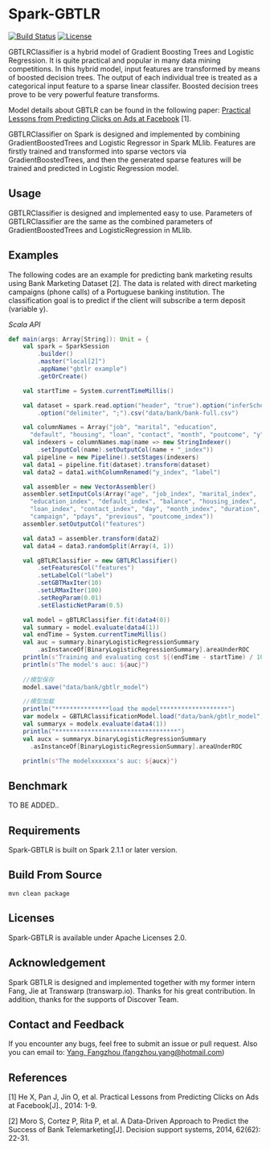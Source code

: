 # Spark-GBTLR
[![Build Status](https://travis-ci.org/titicaca/spark-gbtlr.svg?branch=master)](https://travis-ci.org/titicaca/spark-gbtlr)
[![License](https://img.shields.io/badge/License-Apache%202.0-blue.svg)](https://opensource.org/licenses/Apache-2.0)


GBTLRClassifier is a hybrid model of Gradient Boosting Trees and Logistic Regression. 
It is quite practical and popular in many data mining competitions.
In this hybrid model, input features are transformed by means of boosted decision trees.
The output of each individual tree is treated as a categorical input feature to a sparse linear classifer. 
Boosted decision trees prove to be very powerful feature transforms.

Model details about GBTLR can be found in the following paper:
<a href="https://dl.acm.org/citation.cfm?id=2648589">Practical Lessons from Predicting Clicks on Ads at Facebook</a> [1].

GBTLRClassifier on Spark is designed and implemented by combining GradientBoostedTrees and Logistic Regressor in 
Spark MLlib. Features are firstly trained and transformed into sparse vectors via GradientBoostedTrees, and then
the generated sparse features will be trained and predicted in Logistic Regression model.

## Usage

GBTLRClassifier is designed and implemented easy to use. Parameters of GBTLRClassifier are the same as the combined 
parameters of GradientBoostedTrees and LogisticRegression in MLlib.

## Examples

The following codes are an example for predicting bank marketing results using Bank Marketing Dataset [2]. 
The data is related with direct marketing campaigns (phone calls) of a Portuguese banking institution. The classification goal is to predict if the client will subscribe a term deposit (variable y).


*Scala API*
```scala
def main(args: Array[String]): Unit = {
    val spark = SparkSession
        .builder()
        .master("local[2]")
        .appName("gbtlr example")
        .getOrCreate()

    val startTime = System.currentTimeMillis()

    val dataset = spark.read.option("header", "true").option("inferSchema", "true")
        .option("delimiter", ";").csv("data/bank/bank-full.csv")

    val columnNames = Array("job", "marital", "education",
      "default", "housing", "loan", "contact", "month", "poutcome", "y")
    val indexers = columnNames.map(name => new StringIndexer()
        .setInputCol(name).setOutputCol(name + "_index"))
    val pipeline = new Pipeline().setStages(indexers)
    val data1 = pipeline.fit(dataset).transform(dataset)
    val data2 = data1.withColumnRenamed("y_index", "label")

    val assembler = new VectorAssembler()
    assembler.setInputCols(Array("age", "job_index", "marital_index",
      "education_index", "default_index", "balance", "housing_index",
      "loan_index", "contact_index", "day", "month_index", "duration",
      "campaign", "pdays", "previous", "poutcome_index"))
    assembler.setOutputCol("features")

    val data3 = assembler.transform(data2)
    val data4 = data3.randomSplit(Array(4, 1))

    val gBTLRClassifier = new GBTLRClassifier()
        .setFeaturesCol("features")
        .setLabelCol("label")
        .setGBTMaxIter(10)
        .setLRMaxIter(100)
        .setRegParam(0.01)
        .setElasticNetParam(0.5)

    val model = gBTLRClassifier.fit(data4(0))
    val summary = model.evaluate(data4(1))
    val endTime = System.currentTimeMillis()
    val auc = summary.binaryLogisticRegressionSummary
        .asInstanceOf[BinaryLogisticRegressionSummary].areaUnderROC
    println(s"Training and evaluating cost ${(endTime - startTime) / 1000} seconds")
    println(s"The model's auc: ${auc}")
    
    //模型保存
    model.save("data/bank/gbtlr_model")

    //模型加载
    println("***************load the model*******************")
    var modelx = GBTLRClassificationModel.load("data/bank/gbtlr_model") //return a GBTLRClassificationModel instance
    val summaryx = modelx.evaluate(data4(1))
    println("**********************************")
    val aucx = summaryx.binaryLogisticRegressionSummary
      .asInstanceOf[BinaryLogisticRegressionSummary].areaUnderROC

    println(s"The modelxxxxxxx's auc: ${aucx}")
```


## Benchmark
TO BE ADDED..

## Requirements

Spark-GBTLR is built on Spark 2.1.1 or later version.

## Build From Source

`mvn clean package`

## Licenses

Spark-GBTLR is available under Apache Licenses 2.0.

## Acknowledgement

Spark GBTLR is designed and implemented together with my former intern Fang, Jie at Transwarp (transwarp.io). 
Thanks for his great contribution. In addition, thanks for the supports of Discover Team.

## Contact and Feedback

If you encounter any bugs, feel free to submit an issue or pull request. Also you can email to:
<a href="fangzhou.yang@hotmail.com">Yang, Fangzhou (fangzhou.yang@hotmail.com)</a>


## References

[1] He X, Pan J, Jin O, et al. Practical Lessons from Predicting Clicks on Ads at Facebook[J]., 2014: 1-9.

[2] Moro S, Cortez P, Rita P, et al. A Data-Driven Approach to Predict the Success of Bank Telemarketing[J]. 
Decision support systems, 2014, 62(62): 22-31.
